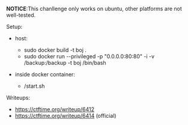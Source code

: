 **NOTICE**:This chanllenge only works on ubuntu, other platforms are not well-tested.

Setup:
* host:
    * sudo docker build -t boj .
    * sudo docker run --privileged -p "0.0.0.0:80:80"  -i -v  /backup:/backup -t boj /bin/bash

    
* inside docker container:
    * /start.sh


Writeups:

* https://ctftime.org/writeup/6412
* https://ctftime.org/writeup/6414 (official)

